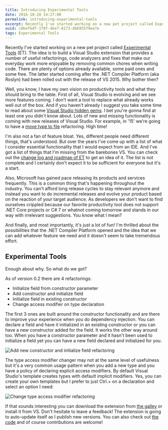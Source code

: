 ```yaml
---
title: Introducing Experimental Tools
date: 2016-10-28 14:27:00
permalink: introducing-experimental-tools
excerpt: Recently I've started working on a new pet project called Experimental Tools. The idea is to build a Visual Studio extension that provides a number of useful refactorings, code analyzers and fixes that make our everyday work more enjoyable by removing common chores when writing code.
uuid: c8bef6df-1f8f-4be7-8173-db6955f9ee7e
tags: Experimental Tools
---
```


Recently I've started working on a new pet project called [Experimental Tools](https://visualstudiogallery.msdn.microsoft.com/8ea7527b-98c9-4571-a43d-0b4851a010c3) (ET). The idea is to build a Visual Studio extension that provides a number of useful refactorings, code analyzers and fixes that make our everyday work more enjoyable by removing common chores when writing code. There are plenty of options already available, some paid ones and some free. The latter started coming after the .NET Compiler Platform (aka Roslyn) had been rolled out with the release of VS 2015. Why bother then?

Well, you know, I have my own vision on productivity tools and what they should bring to the table. First of all, Visual Studio is evolving and we see more features coming. I don't want a tool to replace what already works well out of the box. And if you haven't already I suggest you take some time to read about some [Visual Studio hidden gems](https://blogs.msdn.microsoft.com/visualstudio/2016/07/29/visual-studio-hidden-gems/). I bet you're gonna find at least one you didn't know about. Lots of new and missing functionality is coming with new releases of Visual Studio. For example, in '15' we're going to have a [move type to file](https://blogs.msdn.microsoft.com/visualstudio/2016/10/05/announcing-visual-studio-15-preview-5/) refactoring. High time!

I'm also not a fan of feature bloat. Yes, different people need different things, that's understood. But over the years I've come up with a list of what I consider essential functionality that I would expect from an IDE. And I've got a list of things that I'm missing from the barebones VS. You can check out the [change log and roadmap of ET](https://github.com/dzimchuk/experimental-tools/blob/master/CHANGELOG.md) to get an idea of it. The list is not complete and I certainly don't expect it to be sufficient for everyone but it's a start.

Also, Microsoft has gained pace releasing its products and services frequently. This is a common thing that's happening throughout the industry. You can't afford long release cycles to stay relevant anymore and instead you want to do incremental releases and evolve your product based on the reaction of your target audience. As developers we don't want to find ourselves crippled because our favorite productivity tool does not support .NET Core projects or C# 7 or whatnot coming tomorrow and stands in our way with irrelevant suggestions. You know what I mean?

And finally, and most importantly, it's just a lot of fun! I'm thrilled about the possibilities that the .NET Compiler Platform opened and the idea that we can add whatever feature we need and it doesn't seem to take tremendous effort.

## Experimental Tools

Enough about why. So what do we got?

As of version 0.2 there are 4 refactorings:

- Initialize field from constructor parameter 
- Add constructor and initialize field 
- Initialize field in existing constructor 
- Change access modifier on type declaration

The first 3 ones are built around the constructor functionality and are there to improve your experience when you do dependency injection. You can declare a field and have it initialized in an existing constructor or you can have a new constructor added for the field. It works the other way around too. When you have a constructor parameter and it hasn't been used to initialize a field yet you can have a new field declared and initialized for you.

![Add new constructor and initialize field refactoring](https://blogcontent.azureedge.net/AddConstructorAndInitializeField.png)

The type access modifier changer may not at the same level of usefulness but it's a very common usage pattern when you add a new type and you have a policy of declaring explicit access modifiers. By default Visual Studio's template creates types with default implicit modifiers. Yes, you can create your own templates but I prefer to just Ctrl.+ on a declaration and select an option I need:

![Change type access modifier refactoring](https://blogcontent.azureedge.net/ChangeTypeAccessModifier.png)

If that sounds interesting you can download the extension from [the galley]((https://visualstudiogallery.msdn.microsoft.com/8ea7527b-98c9-4571-a43d-0b4851a010c3)) or install it from VS. Don't hesitate to leave a feedback! The extension is going to auto-update itself as I publish new versions. You can also check out [the code](https://github.com/dzimchuk/experimental-tools) and of course contributions are welcome!